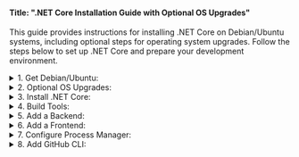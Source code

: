 #### Title: ".NET Core Installation Guide with Optional OS Upgrades"

This guide provides instructions for installing .NET Core on Debian/Ubuntu systems, including optional steps for operating system upgrades. Follow the steps below to set up .NET Core and prepare your development environment.

<details>
<summary>1. Get Debian/Ubuntu:</summary>

1. [Install WSL Debian on Windows](https://github.com/brettjrea/Windows_WSL_Debian)

2. [Install WSL Ubuntu on Windows](https://github.com/brettjrea/Windows_WSL_Ubuntu)

3. [Install VSCode with Remote Pack on Windows](https://github.com/brettjrea/Windows_VSC_Remote_Pack)

</details>

<details>
<summary>2. Optional OS Upgrades:</summary>

1. [Upgrade Debian Bullseye to Buster](https://github.com/brettjrea/Debian_Bullseye_Upgrade_Script)

2. [Upgrade Ubuntu Focal to Jammy](https://github.com/brettjrea/Ubuntu_Jammy_Upgrade_Script)

</details>

<details>
<summary>3. Install .NET Core:</summary>

To facilitate .NET Core installation and ensure it's correctly configured on your system, a custom script is available. This script performs system updates, installs necessary dependencies, and configures your environment for .NET Core development.

```
sudo apt upgrade -y && sudo apt update -y && sudo apt autoremove -y &&
sudo apt install wget -y &&
sudo apt-get install --reinstall ca-certificates -y &&
wget https://raw.githubusercontent.com/brettjrea/Deno_Install_Dotnet/main/install-dotnet.sh &&
chmod +x install-dotnet.sh &&
./install-dotnet.sh &&
sudo apt autoremove -y &&
sudo apt clean -y
```

This command sequence ensures .NET Core is installed and ready to use on your Debian or Ubuntu system.

</details>

<details>
<summary>4. Build Tools:</summary>

1. [Install common build tools.](https://github.com/brettjrea/Debian_Install_Common_Build_Tools)

</details>

<details>
<summary>5. Add a Backend:</summary>

1. [Install Strapi.io backend](https://github.com/brettjrea/Debian_Strapi_Backend_API)

</details>

<details>
<summary>6. Add a Frontend:</summary>

1. [Install Gatsby frontend](https://github.com/brettjrea/Debian_Gatsby_Frontend_Client)

</details>

<details>
<summary>7. Configure Process Manager:</summary>

1. [Configure PM2 Process Manager](https://github.com/brettjrea/Debian_Configure_PM2)

</details>

<details>
<summary>8. Add GitHub CLI:</summary>

1. [Install GitHub CLI](https://github.com/brettjrea/Debian_Install_GitHub_CLI)

</details>
